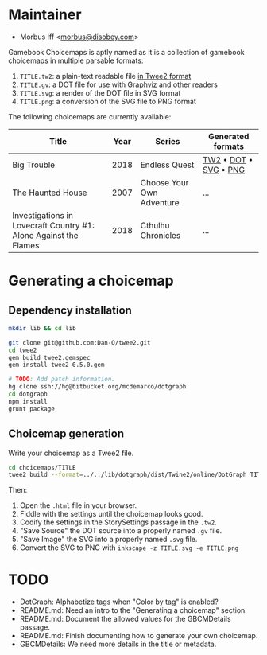 
# Maintainer

* Morbus Iff <<morbus@disobey.com>>

Gamebook Choicemaps is aptly named as it is a collection of gamebook choicemaps
in multiple parsable formats:

  1. `TITLE.tw2`: a plain-text readable file [in Twee2 format](https://dan-q.github.io/twee2/)
  2. `TITLE.gv`: a DOT file for use with [Graphviz](http://www.graphviz.org/) and other readers
  3. `TITLE.svg`: a render of the DOT file in SVG format
  3. `TITLE.png`: a conversion of the SVG file to PNG format

The following choicemaps are currently available:

Title | Year | Series | Generated formats
------|------|--------|------------------
Big Trouble | 2018 | Endless Quest | [TW2](https://raw.githubusercontent.com/morbus/gamebook-choicemaps/master/choicemaps/big-trouble--2018--isbn-9781536202441/big-trouble--2018--isbn-9781536202441.tw2) • [DOT](https://raw.githubusercontent.com/morbus/gamebook-choicemaps/master/choicemaps/big-trouble--2018--isbn-9781536202441/big-trouble--2018--isbn-9781536202441.gv) • [SVG](https://raw.githubusercontent.com/morbus/gamebook-choicemaps/master/choicemaps/big-trouble--2018--isbn-9781536202441/big-trouble--2018--isbn-9781536202441.svg) • [PNG](https://raw.githubusercontent.com/morbus/gamebook-choicemaps/master/choicemaps/big-trouble--2018--isbn-9781536202441/big-trouble--2018--isbn-9781536202441.png)
The Haunted House | 2007 | Choose Your Own Adventure | ...
Investigations in Lovecraft Country #1: Alone Against the Flames | 2018 | Cthulhu Chronicles | ...

# Generating a choicemap

## Dependency installation

```bash
mkdir lib && cd lib

git clone git@github.com:Dan-Q/twee2.git
cd twee2
gem build twee2.gemspec
gem install twee2-0.5.0.gem

# TODO: Add patch information.
hg clone ssh://hg@bitbucket.org/mcdemarco/dotgraph
cd dotgraph
npm install
grunt package
```

## Choicemap generation

Write your choicemap as a Twee2 file.

```bash
cd choicemaps/TITLE
twee2 build --format=../../lib/dotgraph/dist/Twine2/online/DotGraph TITLE.tw2 TITLE.html
```

Then:

  1. Open the `.html` file in your browser.
  2. Fiddle with the settings until the choicemap looks good.
  3. Codify the settings in the StorySettings passage in the `.tw2`.
  4. "Save Source" the DOT source into a properly named `.gv` file.
  5. "Save Image" the SVG into a properly named `.svg` file.
  6. Convert the SVG to PNG with `inkscape -z TITLE.svg -e TITLE.png`

# TODO

* DotGraph: Alphabetize tags when "Color by tag" is enabled?
* README.md: Need an intro to the "Generating a choicemap" section.
* README.md: Document the allowed values for the GBCMDetails passage.
* README.md: Finish documenting how to generate your own choicemap.
* GBCMDetails: We need more details in the title or metadata.
